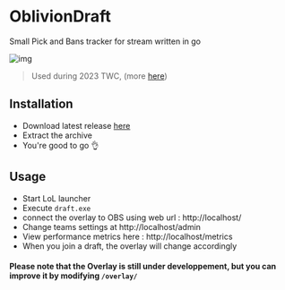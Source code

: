 # OblivionDraft
Small Pick and Bans tracker for stream written in go 

![img](https://raw.githubusercontent.com/UrbsKali/OblivionDraft/main/readme_img/img1.png)
> Used during 2023 TWC, (more [here](https://twitch.tv/kckitt_))
## Installation
- Download latest release [here](https://github.com/UrbsKali/OblivionDraft/releases/latest)
- Extract the archive
- You're good to go 👌
## Usage
- Start LoL launcher
- Execute `draft.exe`
- connect the overlay to OBS using web url : http://localhost/
- Change teams settings at http://localhost/admin
- View performance metrics here : http://localhost/metrics
- When you join a draft, the overlay will change accordingly
  
#### Please note that the Overlay is still under developpement, but you can improve it by modifying `/overlay/`
